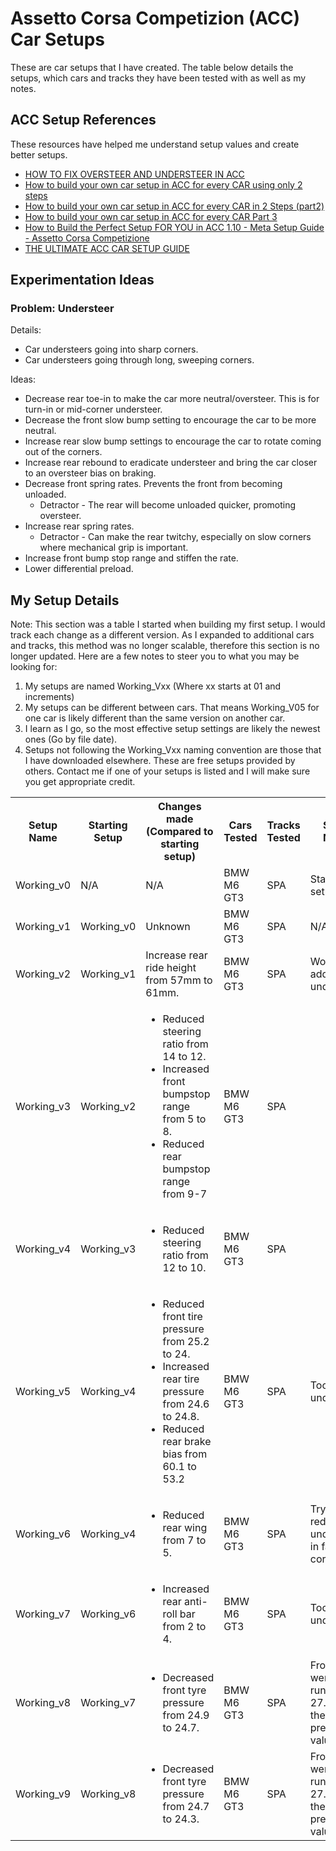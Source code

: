 # Assetto Corsa Competizion (ACC) Car Setups
These are car setups that I have created. The table below details the setups, which cars and tracks they have been tested with as well as my notes.

## ACC Setup References
These resources have helped me understand setup values and create better setups.
- [HOW TO FIX OVERSTEER AND UNDERSTEER IN ACC](https://coachdaveacademy.com/tutorials/how-to-fix-oversteer-and-understeer-in-acc/)
- [How to build your own car setup in ACC for every CAR using only 2 steps](https://www.youtube.com/watch?v=wqpRe7A9rag)
- [How to build your own car setup in ACC for every CAR in 2 Steps (part2)](https://www.youtube.com/watch?v=0zLV-Td2-tY)
- [How to build your own car setup in ACC for every CAR Part 3](https://www.youtube.com/watch?v=0qd8wmdywN4)
- [How to Build the Perfect Setup FOR YOU in ACC 1.10 - Meta Setup Guide - Assetto Corsa Competizione](https://www.youtube.com/watch?v=uir0aLcOzsk)
- [THE ULTIMATE ACC CAR SETUP GUIDE](https://coachdaveacademy.com/tutorials/the-ultimate-acc-car-setup-guide/)

## Experimentation Ideas
### Problem: Understeer
Details:
- Car understeers going into sharp corners.
- Car understeers going through long, sweeping corners.

Ideas:
- Decrease rear toe-in to make the car more neutral/oversteer. This is for turn-in or mid-corner understeer.
- Decrease the front slow bump setting to encourage the car to be more neutral.
- Increase rear slow bump settings to encourage the car to rotate coming out of the corners.
- Increase rear rebound to eradicate understeer and bring the car closer to an oversteer bias on braking.
- Decrease front spring rates. Prevents the front from becoming unloaded.
    - Detractor - The rear will become unloaded quicker, promoting oversteer.
- Increase rear spring rates.
    - Detractor - Can make the rear twitchy, especially on slow corners where mechanical grip is important.
- Increase front bump stop range and stiffen the rate.
- Lower differential preload.

## My Setup Details
Note: This section was a table I started when building my first setup. I would track each change as a different version. As I expanded to additional cars and tracks, this method was no longer scalable, therefore this section is no longer updated. Here are a few notes to steer you to what you may be looking for:
1. My setups are named Working_Vxx (Where xx starts at 01 and increments)
2. My setups can be different between cars. That means Working_V05 for one car is likely different than the same version on another car.
3. I learn as I go, so the most effective setup settings are likely the newest ones (Go by file date).
4. Setups not following the Working_Vxx naming convention are those that I have downloaded elsewhere. These are free setups provided by others. Contact me if one of your setups is listed and I will make sure you get appropriate credit.

<table>
  <tr>
    <th>Setup Name</th>
    <th>Starting Setup</th>
    <th>Changes made (Compared to starting setup)</th>
    <th>Cars Tested</th>
    <th>Tracks Tested</th>
    <th>Setup Notes</th>
  </tr>
  <tr>
    <td>Working_v0</td>
    <td>N/A</td>
    <td>N/A</td>
    <td>BMW M6 GT3</td>
    <td>SPA</td>
    <td>Starting setup</td>
  </tr>
  <tr>
    <td>Working_v1</td>
    <td>Working_v0</td>
    <td>Unknown</td>
    <td>BMW M6 GT3</td>
    <td>SPA</td>
    <td>N/A</td>
  </tr>
  <tr>
    <td>Working_v2</td>
    <td>Working_v1</td>
    <td>Increase rear ride height from 57mm to 61mm.</td>
    <td>BMW M6 GT3</td>
    <td>SPA</td>
    <td>Working to address understeer</td>
  </tr>
  <tr>
    <td>Working_v3</td>
    <td>Working_v2</td>
    <td>
        <ul>
            <li>Reduced steering ratio from 14 to 12.</li>
            <li>Increased front bumpstop range from 5 to 8.</li>
            <li>Reduced rear bumpstop range from 9-7</li>
        </ul>
    </td>
    <td>BMW M6 GT3</td>
    <td>SPA</td>
    <td></td>
  </tr>
  <tr>
    <td>Working_v4</td>
    <td>Working_v3</td>
    <td>
        <ul>
            <li>Reduced steering ratio from 12 to 10.</li>
        </ul>
    </td>
    <td>BMW M6 GT3</td>
    <td>SPA</td>
    <td></td>
  </tr>
  <tr>
    <td>Working_v5</td>
    <td>Working_v4</td>
    <td>
        <ul>
            <li>Reduced front tire pressure from 25.2 to 24.</li>
            <li>Increased rear tire pressure from 24.6 to 24.8.</li>
            <li>Reduced rear brake bias from 60.1 to 53.2</li>
        </ul>
    </td>
    <td>BMW M6 GT3</td>
    <td>SPA</td>
    <td>Too much understeer.</td>
  </tr>
  <tr>
    <td>Working_v6</td>
    <td>Working_v4</td>
    <td>
        <ul>
            <li>Reduced rear wing from 7 to 5.</li>
        </ul>
    </td>
    <td>BMW M6 GT3</td>
    <td>SPA</td>
    <td>Trying to reduce understeer in fast corners.</td>
  </tr>
  <tr>
    <td>Working_v7</td>
    <td>Working_v6</td>
    <td>
        <ul>
            <li>Increased rear anti-roll bar from 2 to 4.</li>
        </ul>
    </td>
    <td>BMW M6 GT3</td>
    <td>SPA</td>
    <td>Too much understeer.</td>
  </tr>
  <tr>
    <td>Working_v8</td>
    <td>Working_v7</td>
    <td>
        <ul>
            <li>Decreased front tyre pressure from 24.9 to 24.7.</li>
        </ul>
    </td>
    <td>BMW M6 GT3</td>
    <td>SPA</td>
    <td>Front tyres were running 27.0 hot at the previous value.</td>
  </tr>
  <tr>
    <td>Working_v9</td>
    <td>Working_v8</td>
    <td>
        <ul>
            <li>Decreased front tyre pressure from 24.7 to 24.3.</li>
        </ul>
    </td>
    <td>BMW M6 GT3</td>
    <td>SPA</td>
    <td>Front tyres were running 27.2 hot at the previous value.</td>
  </tr>
</table>